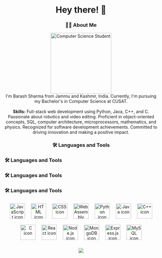 

<h1 align="center">Hey there! 👋</h1>

<h3 align="center">👩‍💻 About Me</h3>

<p align="center">
  <img src="https://i.imgur.com/n9vZucl.jpg" height="200" alt="Computer Science Student" /><br>
  I'm Barash Sharma from Jammu and Kashmir, India. Currently, I'm pursuing my Bachelor's in Computer Science at CUSAT.<br><br>
  <strong>Skills:</strong> Full-stack web development using Python, Java, C++, and C. Passionate about robotics and video editing. Proficient in object-oriented concepts, SQL, computer architecture, microprocessors, mathematics, and physics. Recognized for software development achievements. Committed to driving innovation and making a positive impact.
</p>

<h3 align="center">🛠 Languages and Tools</h3>

<h3 align="left">🛠 Languages and Tools</h3>

<h3 align="left">🛠 Languages and Tools</h3>

<h3 align="left">🛠 Languages and Tools</h3>

<div align="center">
  <div style="display: flex; flex-wrap: wrap; justify-content: center;">
    <div style="margin: 10px;">
      <img src="https://skillicons.dev/icons?i=js" height="50" alt="JavaScript icon" />
    </div>
    <div style="margin: 10px;">
      <img src="https://skillicons.dev/icons?i=html" height="50" alt="HTML icon" />
    </div>
    <div style="margin: 10px;">
      <img src="https://skillicons.dev/icons?i=css" height="50" alt="CSS icon" />
    </div>
    <div style="margin: 10px;">
      <img src="https://skillicons.dev/icons?i=wasm" height="50" alt="WebAssembly icon" />
    </div>
    <div style="margin: 10px;">
      <img src="https://skillicons.dev/icons?i=python" height="50" alt="Python icon" />
    </div>
    <div style="margin: 10px;">
      <img src="https://skillicons.dev/icons?i=java" height="50" alt="Java icon" />
    </div>
    <div style="margin: 10px;">
      <img src="https://skillicons.dev/icons?i=cpp" height="50" alt="C++ icon" />
    </div>
    <div style="margin: 10px;">
      <img src="https://skillicons.dev/icons?i=c" height="50" alt="C icon" />
    </div>
    <div style="margin: 10px;">
      <img src="https://skillicons.dev/icons?i=react" height="50" alt="React icon" />
    </div>
    <div style="margin: 10px;">
      <img src="https://skillicons.dev/icons?i=nodejs" height="50" alt="Node.js icon" />
    </div>
    <div style="margin: 10px;">
      <img src="https://skillicons.dev/icons?i=mongodb" height="50" alt="MongoDB icon" />
    </div>
    <div style="margin: 10px;">
      <img src="https://skillicons.dev/icons?i=express" height="50" alt="Express.js icon" />
    </div>
    <div style="margin: 10px;">
      <img src="https://skillicons.dev/icons?i=mysql" height="50" alt="MySQL icon" />
    </div>
  </div>
</div>




<br clear="both">

<div align="center">
  <img src="https://visitor-badge.laobi.icu/badge?page_id=barash1311.barash1311&" />
</div>
